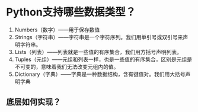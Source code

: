 # Python支持哪些数据类型？

1. Numbers（数字）——用于保存数值
2. Strings（字符串）——字符串是一个字符序列。我们用单引号或双引号来声明字符串。
3. Lists（列表）——列表就是一些值的有序集合，我们用方括号声明列表。
4. Tuples（元组）——元组和列表一样，也是一些值的有序集合，区别是元组是不可变的，意味着我们无法改变元组内的值。
5. Dictionary（字典）——字典是一种数据结构，含有键值对。我们用大括号声明字典

## 底层如何实现？

